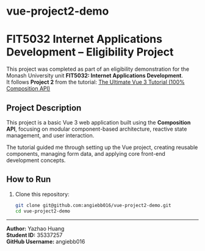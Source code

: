 # vue-project2-demo
# FIT5032 Internet Applications Development – Eligibility Project

This project was completed as part of an eligibility demonstration for the Monash University unit **FIT5032: Internet Applications Development**.  
It follows **Project 2** from the tutorial: [The Ultimate Vue 3 Tutorial (100% Composition API)](https://www.youtube.com/watch?v=I_xLMmNeLDY)

## Project Description

This project is a basic Vue 3 web application built using the **Composition API**, focusing on modular component-based architecture, reactive state management, and user interaction.

The tutorial guided me through setting up the Vue project, creating reusable components, managing form data, and applying core front-end development concepts.

## How to Run

1. Clone this repository:
   ```bash
   git clone git@github.com:angiebb016/vue-project2-demo.git
   cd vue-project2-demo

---

**Author:** Yazhao Huang  
**Student ID:** 35337257  
**GitHub Username:** angiebb016

